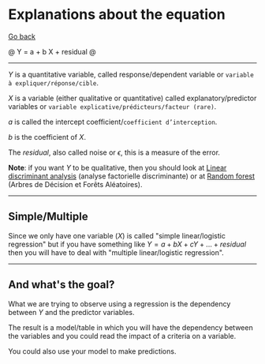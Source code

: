 # Explanations about the equation

[Go back](..)

@
Y = a + b X + residual
@

<hr class="sl">

$Y$ is a quantitative variable, called
response/dependent variable or
``variable à expliquer/réponse/cible``.

$X$ is a variable (either qualitative or
quantitative) called explanatory/predictor variables
or ``variable explicative/prédicteurs/facteur (rare)``.

$a$ is called the intercept 
coefficient/`coefficient d’interception`.

$b$ is the coefficient of $X$.

The $residual$, also called noise or $\epsilon$, this is a measure
of the error.

**Note**: if you want $Y$ to be qualitative, then
you should look at 
[Linear discriminant analysis](https://en.wikipedia.org/wiki/Linear_discriminant_analysis)
(analyse factorielle discriminante)
or at [Random forest](https://en.wikipedia.org/wiki/Random_forest)
(Arbres de Décision et Forêts Aléatoires).

<hr class="sr">

## Simple/Multiple

Since
we only have one variable ($X$) is called "simple
linear/logistic regression" but if you have something
like $Y = a + b X + c Y + ... + residual$ then
you will have to deal with "multiple linear/logistic regression".

<hr class="sl">

## And what's the goal?

What we are trying to observe using a regression is
the dependency between $Y$ and the predictor variables.

The result is a model/table in which you will have
the dependency between the variables and you could
read the impact of a criteria on a variable.

You could also use your model to make
predictions.